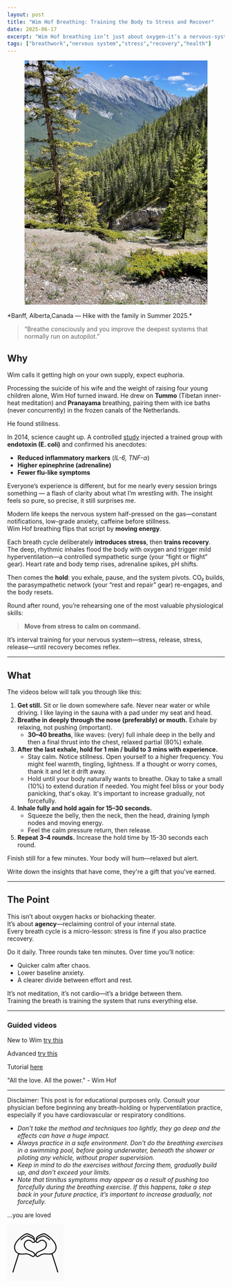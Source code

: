 ```yaml
---
layout: post
title: "Wim Hof Breathing: Training the Body to Stress and Recover"
date: 2025-06-17
excerpt: "Wim Hof breathing isn’t just about oxygen—it’s a nervous-system reset. Each round introduces controlled stress and teaches the body to recover on command."
tags: ["breathwork","nervous system","stress","recovery","health"]
---
```


<figure class="post-hero">
  <img src="../images/banff.jpg" alt="power">
  <figcaption></figcaption>
</figure>
*Banff, Alberta,Canada — Hike with the family in Summer 2025.*



> “Breathe consciously and you improve the deepest systems that normally run on autopilot.”

## Why

Wim calls it getting high on your own supply, expect euphoria.

Processing the suicide of his wife and the weight of raising four young children alone, Wim Hof turned inward.
He drew on **Tummo** (Tibetan inner-heat meditation) and **Pranayama** breathing, pairing them with ice baths (never concurrently) in the frozen canals of the Netherlands.

He found stillness.  

In 2014, science caught up.
A controlled [study](https://pmc.ncbi.nlm.nih.gov/articles/PMC4034215/]) injected a trained group with **endotoxin (E. coli)** and confirmed his anecdotes:

- **Reduced inflammatory markers** (*IL-6, TNF-α*)
- **Higher epinephrine (adrenaline)**
- **Fewer flu-like symptoms**

Everyone’s experience is different, but for me nearly every session brings something — a flash of clarity about what I’m wrestling with. The insight feels so pure, so precise, it still surprises me.

Modern life keeps the nervous system half-pressed on the gas—constant notifications, low-grade anxiety, caffeine before stillness.  
Wim Hof breathing flips that script by **moving energy**.

Each breath cycle deliberately **introduces stress**, then **trains recovery**.  
The deep, rhythmic inhales flood the body with oxygen and trigger mild hyperventilation—a controlled sympathetic surge (your “fight or flight” gear). Heart rate and body temp rises, adrenaline spikes, pH shifts.  

Then comes the **hold**: you exhale, pause, and the system pivots. CO₂ builds, the parasympathetic network (your “rest and repair” gear) re-engages, and the body resets.  

Round after round, you’re rehearsing one of the most valuable physiological skills:  
> **Move from stress to calm on command.**

It’s interval training for your nervous system—stress, release, stress, release—until recovery becomes reflex.   

---

## What

The videos below will talk you through like this:

1. **Get still.** Sit or lie down somewhere safe. Never near water or while driving.  I like laying in the sauna with a pad under my seat and head.   
2. **Breathe in deeply through the nose (preferably) or mouth.** Exhale by relaxing, not pushing (important).  
   - **30–40 breaths**, like waves: (very) full inhale deep in the belly and then a final thrust into the chest, relaxed partial (80%) exhale.  
3. **After the last exhale, hold for 1 min / build to 3 mins with experience.**   
   - Stay calm. Notice stillness. Open yourself to a higher frequency.  You might feel warmth, tingling, lightness.  If a thought or worry comes, thank it and let it drift away.   
   - Hold until your body naturally wants to breathe.  Okay to take a small (10%) to extend duration if needed.  You might feel bliss or your body panicking, that's okay.  It's important to increase gradually, not forcefully.    
4. **Inhale fully and hold again for 15–30 seconds.**  
   - Squeeze the belly, then the neck, then the head, draining lymph nodes and moving energy.  
   - Feel the calm pressure return, then release.  
5. **Repeat 3–4 rounds.** Increase the hold time by 15-30 seconds each round.   

Finish still for a few minutes. Your body will hum—relaxed but alert.

Write down the insights that have come, they're a gift that you've earned.  

---

## The Point

This isn’t about oxygen hacks or biohacking theater.  
It’s about **agency**—reclaiming control of your internal state.  
Every breath cycle is a micro-lesson: stress is fine if you also practice recovery.

Do it daily. Three rounds take ten minutes. Over time you’ll notice:
- Quicker calm after chaos.  
- Lower baseline anxiety.  
- A clearer divide between effort and rest.

It’s not meditation, it’s not cardio—it’s a bridge between them.  
Training the breath is training the system that runs everything else.

---

### Guided videos

New to Wim [try this](https://youtu.be/tybOi4hjZFQ)

Advanced [try this](https://youtu.be/Cuxppurd-tw) 

Tutorial [here](https://www.youtube.com/watch?v=nzCaZQqAs9I)

"All the love.  All the power." - Wim Hof

---

Disclaimer: This post is for educational purposes only. Consult your physician before beginning any breath-holding or hyperventilation practice, especially if you have cardiovascular or respiratory conditions.

- *Don't take the method and techniques too lightly, they go deep and the effects can have a huge impact.*
- *Always practice in a safe environment.  Don't do the breathing exercises in a swimming pool, before going underwater, beneath the shower or piloting any vehicle, without proper supervision.*
- *Keep in mind to do the exercises without forcing them, gradually build up, and don't exceed your limits.*
- *Note that tinnitus symptoms may appear as a result of pushing too forcefully during the breathing exercise. If this happens, take a step back in your future practice, it’s important to increase gradually, not forcefully.*





...you are loved 

<img src="../images/you are loved.png" alt="you are loved" style="width: 130px; display: block; margin-left: 0;">